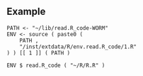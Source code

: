 
Example
-------

    PATH <- "~/lib/read.R_code-WORM"
    ENV <- source ( paste0 (
        PATH ,
        "/inst/extdata/R/env.read.R_code/1.R"
    ) ) [[ 1 ]] ( PATH )

    ENV $ read.R_code ( "~/R/R.R" )
